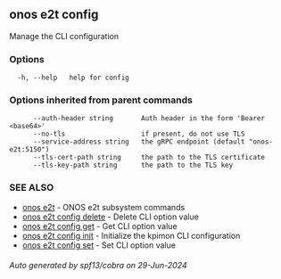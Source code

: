 <!--
SPDX-FileCopyrightText: 2019-present Open Networking Foundation <info@opennetworking.org>

SPDX-License-Identifier: Apache-2.0
-->

## onos e2t config

Manage the CLI configuration

### Options

```
  -h, --help   help for config
```

### Options inherited from parent commands

```
      --auth-header string       Auth header in the form 'Bearer <base64>'
      --no-tls                   if present, do not use TLS
      --service-address string   the gRPC endpoint (default "onos-e2t:5150")
      --tls-cert-path string     the path to the TLS certificate
      --tls-key-path string      the path to the TLS key
```

### SEE ALSO

* [onos e2t](onos_e2t.md)	 - ONOS e2t subsystem commands
* [onos e2t config delete](onos_e2t_config_delete.md)	 - Delete CLI option value
* [onos e2t config get](onos_e2t_config_get.md)	 - Get CLI option value
* [onos e2t config init](onos_e2t_config_init.md)	 - Initialize the kpimon CLI configuration
* [onos e2t config set](onos_e2t_config_set.md)	 - Set CLI option value

###### Auto generated by spf13/cobra on 29-Jun-2024
